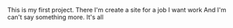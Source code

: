 This is my first project. There I'm create a site for a job I want work And I'm can't say something more. It's all
